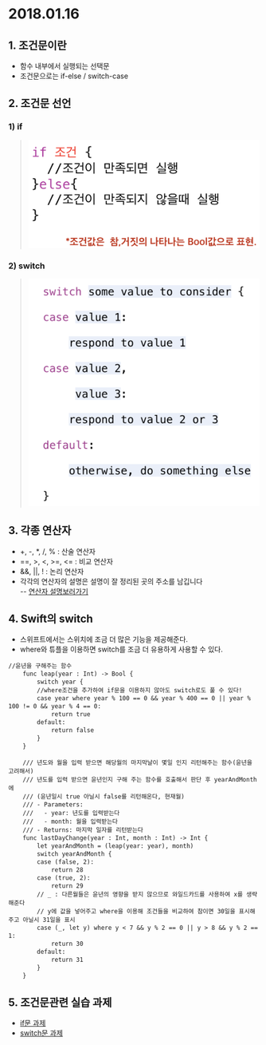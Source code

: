 # 2018.01.16
## 1. 조건문이란
- 함수 내부에서 실행되는 선택문
- 조건문으로는 if-else / switch-case

## 2. 조건문 선언

### 1) if
> ![if](./IF.png)

### 2) switch
> ![switch](./SWITCH.png)

## 3. 각종 연산자
- +, -, *, /, % : 산술 연산자
- ==, >, <, >=, <= : 비교 연산자
- &&, ||, ! : 논리 연산자
- 각각의 연산자의 설명은 설명이 잘 정리된 곳의 주소를 남깁니다<br>
-- [연산자 설명보러가기](https://xho95.github.io/swift/language/grammar/basic/operators/2016/04/27/Basic-Operators.html)

## 4. Swift의 switch
- 스위프트에서는 스위치에 조금 더 많은 기능을 제공해준다.
- where와 튜플을 이용하면 switch를 조금 더 유용하게 사용할 수 있다.

~~~
//윤년을 구해주는 함수
    func leap(year : Int) -> Bool {
        switch year {
        //where조건을 추가하여 if문을 이용하지 않아도 switch로도 풀 수 있다!
        case year where year % 100 == 0 && year % 400 == 0 || year % 100 != 0 && year % 4 == 0:
            return true
        default:
            return false
        }
    }
    
    /// 년도와 월을 입력 받으면 해당월의 마지막날이 몇일 인지 리턴해주는 함수(윤년을 고려해서)
    /// 년도를 입력 받으면 윤년인지 구해 주는 함수를 호출해서 판단 후 yearAndMonth에
    /// (윤년일시 true 아닐시 false를 리턴해온다, 현재월)
    /// - Parameters:
    ///   - year: 년도를 입력받는다
    ///   - month: 월을 입력받는다
    /// - Returns: 마지막 일자를 리턴받는다
    func lastDayChange(year : Int, month : Int) -> Int {
        let yearAndMonth = (leap(year: year), month)
        switch yearAndMonth {
        case (false, 2):
            return 28
        case (true, 2):
            return 29
        // _ : 다른월들은 윤년의 영향을 받지 않으므로 와일드카드를 사용하여 x를 생략해준다
        // y에 값을 넣어주고 where을 이용해 조건들을 비교하여 참이면 30일을 표시해주고 아닐시 31일을 표시
        case (_, let y) where y < 7 && y % 2 == 0 || y > 8 && y % 2 == 1:
            return 30
        default:
            return 31
        }
    }
~~~

## 5. 조건문관련 실습 과제
- [if문 과제](https://github.com/wargi/SangWookPark_IOS_School6/blob/master/Practice/IfConditional/IfConditional/IfConditional.swift)
- [switch문 과제](https://github.com/wargi/SangWookPark_IOS_School6/blob/master/Practice/SwitchConditional/SwitchConditional/SwitchConditional.swift)